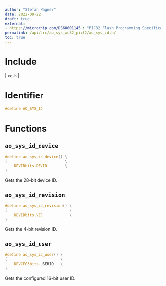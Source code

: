 ```yaml
---
author: "Stefan Wagner"
date: 2022-09-22
draft: true
external:
- https://microchip.com/DS60001145 : "PIC32 Flash Programming Specification"
permalink: /api/src/ao_sys_xc32_pic32/ao_sys_id.h/
toc: true
---
```


# Include

| `xc.h` |

# Identifier

```c
#define AO_SYS_ID
```

# Functions

## `ao_sys_id_device`

```c
#define ao_sys_id_device() \
(                          \
    DEVIDbits.DEVID        \
)
```

Gets the 28-bit device ID.

## `ao_sys_id_revision`

```c
#define ao_sys_id_revision() \
(                            \
    DEVIDbits.VER            \
)
```

Gets the 4-bit revision ID.

## `ao_sys_id_user`

```c
#define ao_sys_id_user() \
(                        \
    DEVCFG3bits.USERID   \
)
```

Gets the configured 16-bit user ID.
